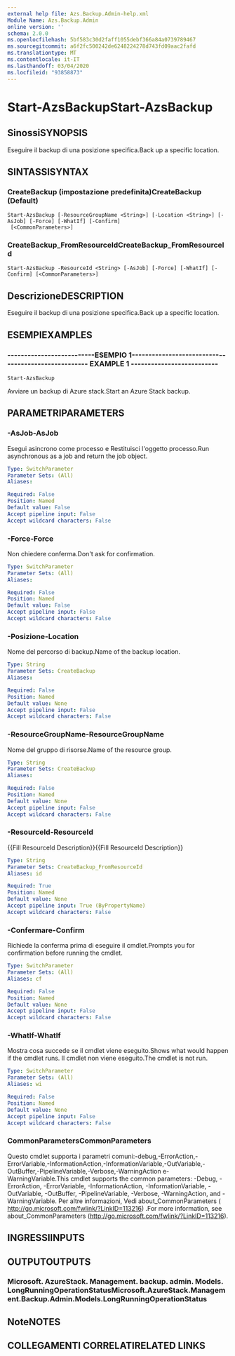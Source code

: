 ```yaml
---
external help file: Azs.Backup.Admin-help.xml
Module Name: Azs.Backup.Admin
online version: ''
schema: 2.0.0
ms.openlocfilehash: 5bf583c30d2faff1055debf366a84a0739789467
ms.sourcegitcommit: a6f2fc500242de6248224278d743fd09aac2fafd
ms.translationtype: MT
ms.contentlocale: it-IT
ms.lasthandoff: 03/04/2020
ms.locfileid: "93858873"
---
```

# <span data-ttu-id="25c3c-101">Start-AzsBackup</span><span class="sxs-lookup"><span data-stu-id="25c3c-101">Start-AzsBackup</span></span>

## <span data-ttu-id="25c3c-102">Sinossi</span><span class="sxs-lookup"><span data-stu-id="25c3c-102">SYNOPSIS</span></span>
<span data-ttu-id="25c3c-103">Eseguire il backup di una posizione specifica.</span><span class="sxs-lookup"><span data-stu-id="25c3c-103">Back up a specific location.</span></span>

## <span data-ttu-id="25c3c-104">SINTASSI</span><span class="sxs-lookup"><span data-stu-id="25c3c-104">SYNTAX</span></span>

### <span data-ttu-id="25c3c-105">CreateBackup (impostazione predefinita)</span><span class="sxs-lookup"><span data-stu-id="25c3c-105">CreateBackup (Default)</span></span>
```
Start-AzsBackup [-ResourceGroupName <String>] [-Location <String>] [-AsJob] [-Force] [-WhatIf] [-Confirm]
 [<CommonParameters>]
```

### <span data-ttu-id="25c3c-106">CreateBackup_FromResourceId</span><span class="sxs-lookup"><span data-stu-id="25c3c-106">CreateBackup_FromResourceId</span></span>
```
Start-AzsBackup -ResourceId <String> [-AsJob] [-Force] [-WhatIf] [-Confirm] [<CommonParameters>]
```

## <span data-ttu-id="25c3c-107">Descrizione</span><span class="sxs-lookup"><span data-stu-id="25c3c-107">DESCRIPTION</span></span>
<span data-ttu-id="25c3c-108">Eseguire il backup di una posizione specifica.</span><span class="sxs-lookup"><span data-stu-id="25c3c-108">Back up a specific location.</span></span>

## <span data-ttu-id="25c3c-109">ESEMPI</span><span class="sxs-lookup"><span data-stu-id="25c3c-109">EXAMPLES</span></span>

### <span data-ttu-id="25c3c-110">--------------------------ESEMPIO 1--------------------------</span><span class="sxs-lookup"><span data-stu-id="25c3c-110">-------------------------- EXAMPLE 1 --------------------------</span></span>
```
Start-AzsBackup
```

<span data-ttu-id="25c3c-111">Avviare un backup di Azure stack.</span><span class="sxs-lookup"><span data-stu-id="25c3c-111">Start an Azure Stack backup.</span></span>

## <span data-ttu-id="25c3c-112">PARAMETRI</span><span class="sxs-lookup"><span data-stu-id="25c3c-112">PARAMETERS</span></span>

### <span data-ttu-id="25c3c-113">-AsJob</span><span class="sxs-lookup"><span data-stu-id="25c3c-113">-AsJob</span></span>
<span data-ttu-id="25c3c-114">Esegui asincrono come processo e Restituisci l'oggetto processo.</span><span class="sxs-lookup"><span data-stu-id="25c3c-114">Run asynchronous as a job and return the job object.</span></span>

```yaml
Type: SwitchParameter
Parameter Sets: (All)
Aliases: 

Required: False
Position: Named
Default value: False
Accept pipeline input: False
Accept wildcard characters: False
```

### <span data-ttu-id="25c3c-115">-Force</span><span class="sxs-lookup"><span data-stu-id="25c3c-115">-Force</span></span>
<span data-ttu-id="25c3c-116">Non chiedere conferma.</span><span class="sxs-lookup"><span data-stu-id="25c3c-116">Don't ask for confirmation.</span></span>

```yaml
Type: SwitchParameter
Parameter Sets: (All)
Aliases: 

Required: False
Position: Named
Default value: False
Accept pipeline input: False
Accept wildcard characters: False
```

### <span data-ttu-id="25c3c-117">-Posizione</span><span class="sxs-lookup"><span data-stu-id="25c3c-117">-Location</span></span>
<span data-ttu-id="25c3c-118">Nome del percorso di backup.</span><span class="sxs-lookup"><span data-stu-id="25c3c-118">Name of the backup location.</span></span>

```yaml
Type: String
Parameter Sets: CreateBackup
Aliases: 

Required: False
Position: Named
Default value: None
Accept pipeline input: False
Accept wildcard characters: False
```

### <span data-ttu-id="25c3c-119">-ResourceGroupName</span><span class="sxs-lookup"><span data-stu-id="25c3c-119">-ResourceGroupName</span></span>
<span data-ttu-id="25c3c-120">Nome del gruppo di risorse.</span><span class="sxs-lookup"><span data-stu-id="25c3c-120">Name of the resource group.</span></span>

```yaml
Type: String
Parameter Sets: CreateBackup
Aliases: 

Required: False
Position: Named
Default value: None
Accept pipeline input: False
Accept wildcard characters: False
```

### <span data-ttu-id="25c3c-121">-ResourceId</span><span class="sxs-lookup"><span data-stu-id="25c3c-121">-ResourceId</span></span>
<span data-ttu-id="25c3c-122">{{Fill ResourceId Description}}</span><span class="sxs-lookup"><span data-stu-id="25c3c-122">{{Fill ResourceId Description}}</span></span>

```yaml
Type: String
Parameter Sets: CreateBackup_FromResourceId
Aliases: id

Required: True
Position: Named
Default value: None
Accept pipeline input: True (ByPropertyName)
Accept wildcard characters: False
```

### <span data-ttu-id="25c3c-123">-Confermare</span><span class="sxs-lookup"><span data-stu-id="25c3c-123">-Confirm</span></span>
<span data-ttu-id="25c3c-124">Richiede la conferma prima di eseguire il cmdlet.</span><span class="sxs-lookup"><span data-stu-id="25c3c-124">Prompts you for confirmation before running the cmdlet.</span></span>

```yaml
Type: SwitchParameter
Parameter Sets: (All)
Aliases: cf

Required: False
Position: Named
Default value: None
Accept pipeline input: False
Accept wildcard characters: False
```

### <span data-ttu-id="25c3c-125">-WhatIf</span><span class="sxs-lookup"><span data-stu-id="25c3c-125">-WhatIf</span></span>
<span data-ttu-id="25c3c-126">Mostra cosa succede se il cmdlet viene eseguito.</span><span class="sxs-lookup"><span data-stu-id="25c3c-126">Shows what would happen if the cmdlet runs.</span></span>
<span data-ttu-id="25c3c-127">Il cmdlet non viene eseguito.</span><span class="sxs-lookup"><span data-stu-id="25c3c-127">The cmdlet is not run.</span></span>

```yaml
Type: SwitchParameter
Parameter Sets: (All)
Aliases: wi

Required: False
Position: Named
Default value: None
Accept pipeline input: False
Accept wildcard characters: False
```

### <span data-ttu-id="25c3c-128">CommonParameters</span><span class="sxs-lookup"><span data-stu-id="25c3c-128">CommonParameters</span></span>
<span data-ttu-id="25c3c-129">Questo cmdlet supporta i parametri comuni:-debug,-ErrorAction,-ErrorVariable,-InformationAction,-InformationVariable,-OutVariable,-OutBuffer,-PipelineVariable,-Verbose,-WarningAction e-WarningVariable.</span><span class="sxs-lookup"><span data-stu-id="25c3c-129">This cmdlet supports the common parameters: -Debug, -ErrorAction, -ErrorVariable, -InformationAction, -InformationVariable, -OutVariable, -OutBuffer, -PipelineVariable, -Verbose, -WarningAction, and -WarningVariable.</span></span> <span data-ttu-id="25c3c-130">Per altre informazioni, Vedi about_CommonParameters ( http://go.microsoft.com/fwlink/?LinkID=113216) .</span><span class="sxs-lookup"><span data-stu-id="25c3c-130">For more information, see about_CommonParameters (http://go.microsoft.com/fwlink/?LinkID=113216).</span></span>

## <span data-ttu-id="25c3c-131">INGRESSI</span><span class="sxs-lookup"><span data-stu-id="25c3c-131">INPUTS</span></span>

## <span data-ttu-id="25c3c-132">OUTPUT</span><span class="sxs-lookup"><span data-stu-id="25c3c-132">OUTPUTS</span></span>

### <span data-ttu-id="25c3c-133">Microsoft. AzureStack. Management. backup. admin. Models. LongRunningOperationStatus</span><span class="sxs-lookup"><span data-stu-id="25c3c-133">Microsoft.AzureStack.Management.Backup.Admin.Models.LongRunningOperationStatus</span></span>

## <span data-ttu-id="25c3c-134">Note</span><span class="sxs-lookup"><span data-stu-id="25c3c-134">NOTES</span></span>

## <span data-ttu-id="25c3c-135">COLLEGAMENTI CORRELATI</span><span class="sxs-lookup"><span data-stu-id="25c3c-135">RELATED LINKS</span></span>

